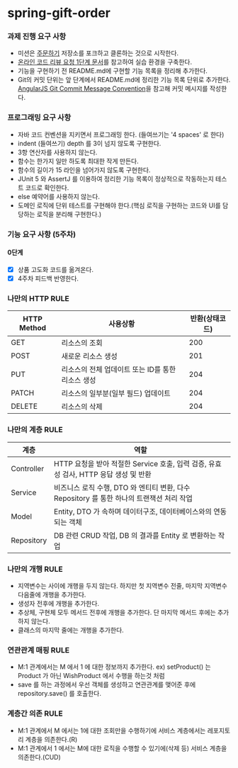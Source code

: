 # spring-gift-order

### 과제 진행 요구 사항

- 미션은 [주문하기](https://github.com/kakao-tech-campus-2nd-step2/spring-gift-order) 저장소를 포크하고 클론하는 것으로 시작한다.
- [온라인 코드 리뷰 요청 1단계 문서](https://github.com/next-step/nextstep-docs/blob/master/codereview/review-step1.md)를 참고하여 실습 환경을
  구축한다.
- 기능을 구현하기 전 README.md에 구현할 기능 목록을 정리해 추가한다.
- Git의 커밋 단위는 앞 단계에서 README.md에 정리한 기능 목록 단위로
  추가한다. [AngularJS Git Commit Message Convention](https://gist.github.com/stephenparish/9941e89d80e2bc58a153)을 참고해 커밋
  메시지를 작성한다.

### 프로그래밍 요구 사항

- 자바 코드 컨벤션을 지키면서 프로그래밍 한다. (들여쓰기는 '4 spaces' 로 한다)
- indent (들여쓰기) depth 를 3이 넘지 않도록 구현한다.
- 3항 연산자를 사용하지 않는다.
- 함수는 한가지 일만 하도록 최대한 작게 만든다.
- 함수의 길이가 15 라인을 넘어가지 않도록 구현한다.
- JUnit 5 와 AssertJ 를 이용하여 정리한 기능 목록이 정상적으로 작동하는지 테스트 코드로 확인한다.
- else 예약어를 사용하지 않는다.
- 도메인 로직에 단위 테스트를 구현해야 한다.(핵심 로직을 구현하는 코드와 UI를 담당하는 로직을 분리해 구현한다.)

### 기능 요구 사항 (5주차)

#### 0단계

- [X] 상품 고도화 코드를 옮겨온다.
- [X] 4주차 피드백 반영한다.

### 나만의 HTTP RULE

| HTTP Method | 사용상황                           | 반환(상태코드) |
|-------------|--------------------------------|----------|
| GET         | 리소스의 조회                        | 200      | 
| POST        | 새로운 리소스 생성                     | 201      |
| PUT         | 리소스의 전체 업데이트 또는 ID를 통한 리소스 생성  | 204      |
| PATCH       | 리소스의 일부분(일부 필드) 업데이트           | 204      |
| DELETE      | 리소스의 삭제                        | 204      |

### 나만의 계층 RULE

| 계층         | 역할                                                          |
|------------|-------------------------------------------------------------|
| Controller | HTTP 요청을 받아 적절한 Service 호출, 입력 검증, 유효성 검사, HTTP 응답 생성 및 반환  |
| Service    | 비즈니스 로직 수행, DTO 와 엔티티 변환, 다수 Repository 를 통한 하나의 트랜잭션 처리 작업 |
| Model      | Entity, DTO 가 속하며 데이터구조, 데이터베이스와의 연동되는 객체                   |
| Repository | DB 관련 CRUD 작업, DB 의 결과를 Entity 로 변환하는 작업                    |

### 나만의 개행 RULE

- 지역변수는 사이에 개행을 두지 않는다. 하지만 첫 지역변수 전줄, 마지막 지역변수 다음줄에 개행을 추가한다.
- 생성자 전후에 개행을 추가한다.
- 추상체, 구현체 모두 메서드 전후에 개행을 추가한다. 단 마지막 메서드 후에는 추가하지 않는다.
- 클래스의 마지막 줄에는 개행을 추가한다.

### 연관관계 매핑 RULE

- M:1 관계에서는 M 에서 1 에 대한 정보까지 추가한다. ex) setProduct() 는 Product 가 아닌 WishProduct 에서 수행을 하는것 처럼
- save 를 하는 과정에서 우선 객체를 생성하고 연관관계를 맺어준 후에 repository.save() 를 호출한다.

### 계층간 의존 RULE

- M:1 관계에서 M 에서는 1에 대한 조회만을 수행하기에 서비스 계층에서는 레포지토리 계층을 의존한다.(R)
- M:1 관계에서 1 에서는 M에 대한 로직을 수행할 수 있기에(삭제 등) 서비스 계층을 의존한다.(CUD)
